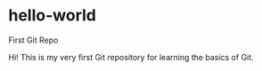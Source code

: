 # hello-world
First Git Repo

Hi!
This is my very first Git repository for learning the basics of Git.
